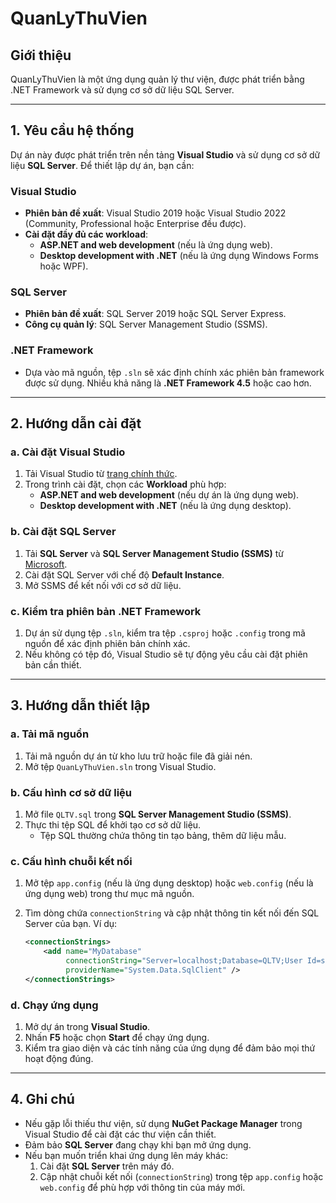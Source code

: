 # QuanLyThuVien

## Giới thiệu
QuanLyThuVien là một ứng dụng quản lý thư viện, được phát triển bằng .NET Framework và sử dụng cơ sở dữ liệu SQL Server.

---

## 1. Yêu cầu hệ thống
Dự án này được phát triển trên nền tảng **Visual Studio** và sử dụng cơ sở dữ liệu **SQL Server**. Để thiết lập dự án, bạn cần:

### Visual Studio
- **Phiên bản đề xuất**: Visual Studio 2019 hoặc Visual Studio 2022 (Community, Professional hoặc Enterprise đều được).
- **Cài đặt đầy đủ các workload**:
  - **ASP.NET and web development** (nếu là ứng dụng web).
  - **Desktop development with .NET** (nếu là ứng dụng Windows Forms hoặc WPF).

### SQL Server
- **Phiên bản đề xuất**: SQL Server 2019 hoặc SQL Server Express.
- **Công cụ quản lý**: SQL Server Management Studio (SSMS).

### .NET Framework
- Dựa vào mã nguồn, tệp `.sln` sẽ xác định chính xác phiên bản framework được sử dụng. Nhiều khả năng là **.NET Framework 4.5** hoặc cao hơn.

---

## 2. Hướng dẫn cài đặt

### a. Cài đặt Visual Studio
1. Tải Visual Studio từ [trang chính thức](https://visualstudio.microsoft.com/).
2. Trong trình cài đặt, chọn các **Workload** phù hợp:
   - **ASP.NET and web development** (nếu dự án là ứng dụng web).
   - **Desktop development with .NET** (nếu là ứng dụng desktop).

### b. Cài đặt SQL Server
1. Tải **SQL Server** và **SQL Server Management Studio (SSMS)** từ [Microsoft](https://www.microsoft.com/en-us/sql-server/sql-server-downloads).
2. Cài đặt SQL Server với chế độ **Default Instance**.
3. Mở SSMS để kết nối với cơ sở dữ liệu.

### c. Kiểm tra phiên bản .NET Framework
1. Dự án sử dụng tệp `.sln`, kiểm tra tệp `.csproj` hoặc `.config` trong mã nguồn để xác định phiên bản chính xác.
2. Nếu không có tệp đó, Visual Studio sẽ tự động yêu cầu cài đặt phiên bản cần thiết.

---

## 3. Hướng dẫn thiết lập

### a. Tải mã nguồn
1. Tải mã nguồn dự án từ kho lưu trữ hoặc file đã giải nén.
2. Mở tệp `QuanLyThuVien.sln` trong Visual Studio.

### b. Cấu hình cơ sở dữ liệu
1. Mở file `QLTV.sql` trong **SQL Server Management Studio (SSMS)**.
2. Thực thi tệp SQL để khởi tạo cơ sở dữ liệu.
   - Tệp SQL thường chứa thông tin tạo bảng, thêm dữ liệu mẫu.

### c. Cấu hình chuỗi kết nối
1. Mở tệp `app.config` (nếu là ứng dụng desktop) hoặc `web.config` (nếu là ứng dụng web) trong thư mục mã nguồn.
2. Tìm dòng chứa `connectionString` và cập nhật thông tin kết nối đến SQL Server của bạn. Ví dụ:

   ```xml
   <connectionStrings>
       <add name="MyDatabase" 
            connectionString="Server=localhost;Database=QLTV;User Id=sa;Password=your_password;" 
            providerName="System.Data.SqlClient" />
   </connectionStrings>
### d. Chạy ứng dụng
1. Mở dự án trong **Visual Studio**.
2. Nhấn **F5** hoặc chọn **Start** để chạy ứng dụng.
3. Kiểm tra giao diện và các tính năng của ứng dụng để đảm bảo mọi thứ hoạt động đúng.

---

## 4. Ghi chú
- Nếu gặp lỗi thiếu thư viện, sử dụng **NuGet Package Manager** trong Visual Studio để cài đặt các thư viện cần thiết.
- Đảm bảo **SQL Server** đang chạy khi bạn mở ứng dụng.
- Nếu bạn muốn triển khai ứng dụng lên máy khác:
  1. Cài đặt **SQL Server** trên máy đó.
  2. Cập nhật chuỗi kết nối (`connectionString`) trong tệp `app.config` hoặc `web.config` để phù hợp với thông tin của máy mới.
